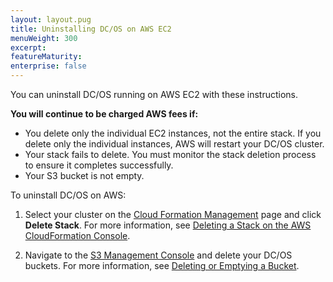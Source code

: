 ```yaml
---
layout: layout.pug
title: Uninstalling DC/OS on AWS EC2
menuWeight: 300
excerpt:
featureMaturity:
enterprise: false
---
```


<!-- This source repo for this topic is https://github.com/dcos/dcos-docs -->

You can uninstall DC/OS running on AWS EC2 with these instructions.

**You will continue to be charged AWS fees if:**

*   You delete only the individual EC2 instances, not the entire stack. If you delete only the individual instances, AWS will restart your DC/OS cluster.
*   Your stack fails to delete. You must monitor the stack deletion process to ensure it completes successfully.
*   Your S3 bucket is not empty.

To uninstall DC/OS on AWS:

1.  Select your cluster on the <a href="https://console.aws.amazon.com/cloudformation/home" target="_blank">Cloud Formation Management</a> page and click **Delete Stack**. For more information, see <a href="http://docs.aws.amazon.com/AWSCloudFormation/latest/UserGuide/cfn-console-delete-stack.html" target="_blank">Deleting a Stack on the AWS CloudFormation Console</a>.

2.  Navigate to the <a href="https://console.aws.amazon.com/s3/home" target="_blank">S3 Management Console</a> and delete your DC/OS buckets. For more information, see <a href="http://docs.aws.amazon.com/AmazonS3/latest/dev/delete-or-empty-bucket.html" target="_blank">Deleting or Emptying a Bucket</a>.
